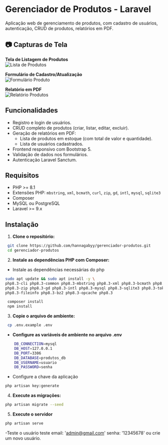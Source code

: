 #  Gerenciador de Produtos - Laravel

Aplicação web de gerenciamento de produtos, com cadastro de usuários, autenticação, CRUD de produtos, relatórios em PDF.



## 📷 Capturas de Tela

**Tela de Listagem de Produtos**  
![Lista de Produtos](https://github.com/user-attachments/assets/929f5877-4262-4907-bf28-cd15cf807961)

**Formulário de Cadastro/Atualização**  
![Formulário Produto](https://github.com/user-attachments/assets/40bf1546-f1ef-4d56-991c-e3251c71ee0e)


**Relatório em PDF**  
![Relatório Produtos](https://github.com/user-attachments/assets/78a01229-f469-4825-9e2a-6ec2105e1670)



## Funcionalidades

- Registro e login de usuários.
- CRUD completo de produtos (criar, listar, editar, excluir).
- Geração de relatórios em PDF:
  - Lista de produtos em estoque (com total de valor e quantidade).
  - Lista de usuários cadastrados.
- Frontend responsivo com Bootstrap 5.
- Validação de dados nos formulários.
- Autenticação Laravel Sanctum.

## Requisitos

- PHP >= 8.1 
- Extensões PHP: `mbstring`, `xml`, `bcmath`, `curl`, `zip`, `gd`, `intl`, `mysql`, `sqlite3`
- Composer 
- MySQL ou PostgreSQL
- Laravel >= 9.x


## Instalação

1. **Clone o repositório:**

```bash
 git clone https://github.com/hannagabyy/gerenciador-produtos.git
 cd gerenciador-produtos
```
2. **Instale as dependências PHP com Composer:**  
- Instale as dependências necessárias do php
```bash
sudo apt update && sudo apt install -y \
php8.3-cli php8.3-common php8.3-mbstring php8.3-xml php8.3-bcmath php8.3-curl \
php8.3-zip php8.3-gd php8.3-intl php8.3-mysql php8.3-sqlite3 php8.3-tokenizer \
php8.3-fileinfo php8.3-bz2 php8.3-opcache php8.3

```

```bash
 composer install
 npm install
```
3. **Copie o arquivo de ambiente:**  
```bash
 cp .env.example .env
```

 - **Configure as variáveis de ambiente no arquivo .env**  
```bash
    DB_CONNECTION=mysql
    DB_HOST=127.0.0.1
    DB_PORT=3306
    DB_DATABASE=produtos_db
    DB_USERNAME=usuario
    DB_PASSWORD=senha

```
- Configure a chave da aplicação
```bash
php artisan key:generate
```
4. **Execute as migrações:**
```bash
php artisan migrate --seed
```

5. **Execute o servidor**
```bash
php artisan serve
````
-Teste o usuário teste email: 'admin@gmail.com' senha: '12345678' ou crie um novo usuário.
